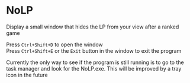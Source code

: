 # NoLP
Display a small window that hides the LP from your view after a ranked game 

Press `Ctrl+Shift+D` to open the window  
Press `Ctrl+Shift+E` or the `Exit` button in the window to exit the program

Currently the only way to see if the program is still running is to go to the task manager and look for the NoLP.exe. This will be improved by a tray icon in the future
